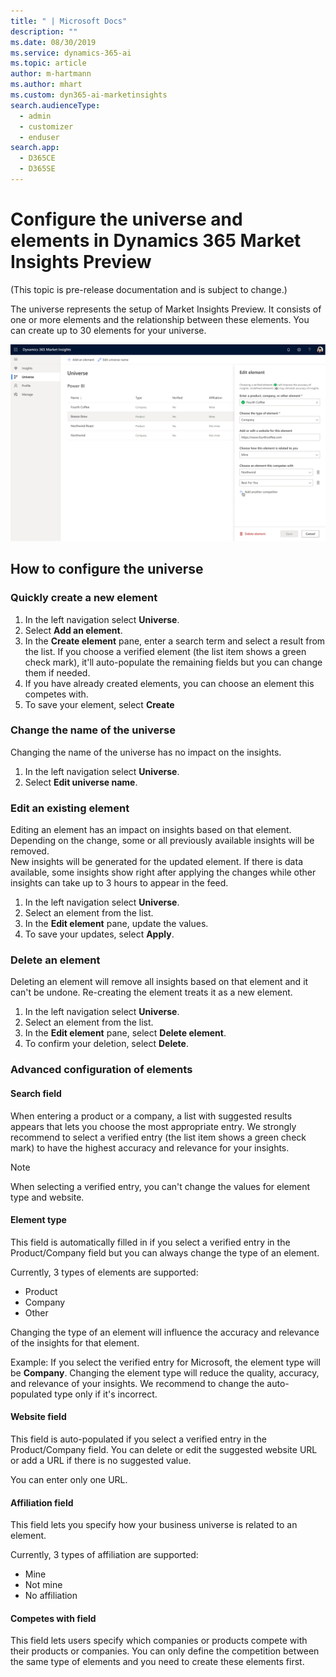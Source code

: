```yaml
---
title: " | Microsoft Docs"
description: ""
ms.date: 08/30/2019
ms.service: dynamics-365-ai
ms.topic: article
author: m-hartmann
ms.author: mhart
ms.custom: dyn365-ai-marketinsights
search.audienceType: 
  - admin
  - customizer
  - enduser
search.app: 
  - D365CE
  - D365SE
---
```


# Configure the universe and elements in Dynamics 365 Market Insights Preview

(This topic is pre-release documentation and is subject to change.)

The universe represents the setup of Market Insights Preview. It consists of one or more elements and the relationship between these elements. You can create up to 30 elements for your universe.

![List of elements in a business universe with an opened edit pane](media/universe-tablemode.png)

## How to configure the universe

### Quickly create a new element

1. In the left navigation select **Universe**.
2. Select **Add an element**.
3. In the **Create element** pane, enter a search term and select a result from the list. If you choose a verified element (the list item shows a green check mark), it'll auto-populate the remaining fields but you can change them if needed.
4. If you have already created elements, you can choose an element this competes with.
5. To save your element, select **Create**

### Change the name of the universe

Changing the name of the universe has no impact on the insights. 

1. In the left navigation select **Universe**.
2. Select **Edit universe name**.

### Edit an existing element

Editing an element has an impact on insights based on that element. Depending on the change, some or all previously available insights will be removed.   
New insights will be generated for the updated element. If there is data available, some insights show right after applying the changes while other insights can take up to 3 hours to appear in the feed.

1. In the left navigation select **Universe**.
2. Select an element from the list.
3. In the **Edit element** pane, update the values. 
4. To save your updates, select **Apply**.

### Delete an element

Deleting an element will remove all insights based on that element and it can't be undone. Re-creating the element treats it as a new element.

1. In the left navigation select **Universe**.
2. Select an element from the list.
3. In the **Edit element** pane, select **Delete element**.
4. To confirm your deletion, select **Delete**.

### Advanced configuration of elements

#### Search field

When entering a product or a company, a list with suggested results appears that lets you choose the most appropriate entry. We strongly recommend to select a verified entry (the list item shows a green check mark) to have the highest accuracy and relevance for your insights.

> [!NOTE]
> When selecting a verified entry, you can't change the values for element type and website.

#### Element type

This field is automatically filled in if you select a verified entry in the Product/Company field but you can always change the type of an element.  

Currently, 3 types of elements are supported:

- Product
- Company
- Other

Changing the type of an element will influence the accuracy and relevance of the insights for that element. 

Example: If you select the verified entry for Microsoft, the element type will be **Company**. Changing the element type will reduce the quality, accuracy, and relevance of your insights. We recommend to change the auto-populated type only if it's incorrect.

#### Website field

This field is auto-populated if you select a verified entry in the Product/Company field. You can delete or edit the suggested website URL or add a URL if there is no suggested value.

You can enter only one URL.

#### Affiliation field

This field lets you specify how your business universe is related to an element. 

Currently, 3 types of affiliation are supported:

- Mine
- Not mine
- No affiliation

#### Competes with field

This field lets users specify which companies or products compete with their products or companies. You can only define the competition between the same type of elements and you need to create these elements first.
